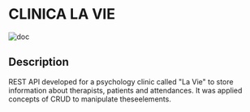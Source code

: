 # CLINICA LA VIE

![doc](https://user-images.githubusercontent.com/12264803/183004221-04af059c-481b-47c0-b3f9-f4a4c688f574.png)

## Description

REST API developed for a psychology clinic called "La Vie" to store information about therapists, patients and attendances. It was applied concepts of CRUD to manipulate theseelements.
